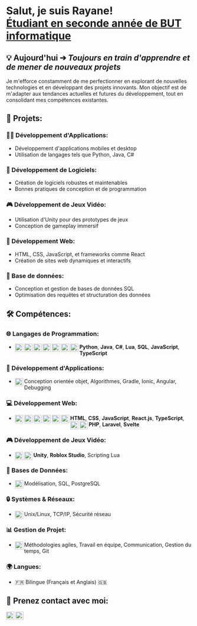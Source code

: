 <h1>Salut, je suis Rayane! <br/>
<a href="https://www.linkedin.com/in/rayane-rousseau-595b82326/" target="_blank">Étudiant en seconde année de BUT informatique</a>
</h1>

<h2>💡 Aujourd'hui ➔ <em>Toujours en train d'apprendre et de mener de nouveaux projets</em></h2>
<p>
  Je m'efforce constamment de me perfectionner en explorant de nouvelles technologies et en développant des projets innovants. Mon objectif est de m'adapter aux tendances actuelles et futures du développement, tout en consolidant mes compétences existantes.
</p>

<h2>🔨 Projets:</h2>

<h3>👨‍💻 Développement d'Applications:</h3>
<ul>
  <li>Développement d'applications mobiles et desktop</li>
  <li>Utilisation de langages tels que Python, Java, C#</li>
</ul>

<h3>🧰 Développement de Logiciels:</h3>
<ul>
  <li>Création de logiciels robustes et maintenables</li>
  <li>Bonnes pratiques de conception et de programmation</li>
</ul>

<h3>🎮 Développement de Jeux Vidéo:</h3>
<ul>
  <li>Utilisation d'Unity pour des prototypes de jeux</li>
  <li>Conception de gameplay immersif</li>
</ul>

<h3>📄 Développement Web:</h3>
<ul>
  <li>HTML, CSS, JavaScript, et frameworks comme React</li>
  <li>Création de sites web dynamiques et interactifs</li>
</ul>

<h3>💾 Base de données:</h3>
<ul>
  <li>Conception et gestion de bases de données SQL</li>
  <li>Optimisation des requêtes et structuration des données</li>
</ul>

<h2>🛠️ Compétences:</h2>

<h3>🌐 Langages de Programmation:</h3>
<ul>
  <li>
    <img align="left" alt="Python" width="22px" src="https://cdn.jsdelivr.net/npm/simple-icons@v3/icons/python.svg" />
    <strong>Python</strong>, 
    <img align="left" alt="Java" width="22px" src="https://cdn.jsdelivr.net/npm/simple-icons@v3/icons/java.svg" />
    <strong>Java</strong>, 
    <img align="left" alt="C#" width="22px" src="https://cdn.jsdelivr.net/npm/simple-icons@v3/icons/csharp.svg" />
    <strong>C#</strong>, 
    <img align="left" alt="Lua" width="22px" src="https://cdn.jsdelivr.net/npm/simple-icons@v3/icons/lua.svg" />
    <strong>Lua</strong>, 
    <img align="left" alt="SQL" width="22px" src="https://cdn.jsdelivr.net/npm/simple-icons@v3/icons/postgresql.svg" />
    <strong>SQL</strong>, 
    <img align="left" alt="JavaScript" width="22px" src="https://cdn.jsdelivr.net/npm/simple-icons@v3/icons/javascript.svg" />
    <strong>JavaScript</strong>, 
    <img align="left" alt="TypeScript" width="22px" src="https://cdn.jsdelivr.net/npm/simple-icons@v3/icons/typescript.svg" />
    <strong>TypeScript</strong>
  </li>
</ul>

<h3>📱 Développement d'Applications:</h3>
<ul>
  <li>
    <img align="left" alt="Object-Oriented" width="22px" src="https://cdn.jsdelivr.net/gh/devicons/devicon/icons/java/java-original.svg" />
    Conception orientée objet, Algorithmes, Gradle, Ionic, Angular, Debugging
  </li>
</ul>

<h3>💻 Développement Web:</h3>
<ul>
  <li>
    <img align="left" alt="HTML" width="22px" src="https://cdn.jsdelivr.net/npm/simple-icons@v3/icons/html5.svg" />
    <strong>HTML</strong>, 
    <img align="left" alt="CSS" width="22px" src="https://cdn.jsdelivr.net/npm/simple-icons@v3/icons/css3.svg" />
    <strong>CSS</strong>, 
    <img align="left" alt="JavaScript" width="22px" src="https://cdn.jsdelivr.net/npm/simple-icons@v3/icons/javascript.svg" />
    <strong>JavaScript</strong>, 
    <img align="left" alt="React.js" width="22px" src="https://cdn.jsdelivr.net/npm/simple-icons@v3/icons/react.svg" />
    <strong>React.js</strong>, 
    <img align="left" alt="TypeScript" width="22px" src="https://cdn.jsdelivr.net/npm/simple-icons@v3/icons/typescript.svg" />
    <strong>TypeScript</strong>, 
    <img align="left" alt="PHP" width="22px" src="https://cdn.jsdelivr.net/npm/simple-icons@v3/icons/php.svg" />
    <strong>PHP</strong>, 
    <img align="left" alt="Laravel" width="22px" src="https://cdn.jsdelivr.net/npm/simple-icons@v3/icons/laravel.svg" />
    <strong>Laravel</strong>, 
    <img align="left" alt="Svelte" width="22px" src="https://cdn.jsdelivr.net/npm/simple-icons@v3/icons/svelte.svg" />
    <strong>Svelte</strong>
  </li>
</ul>

<h3>🎮 Développement de Jeux Vidéo:</h3>
<ul>
  <li>
    <img align="left" alt="Unity" width="22px" src="https://cdn.jsdelivr.net/npm/simple-icons@v3/icons/unity.svg" />
    <strong>Unity</strong>, 
    <img align="left" alt="Roblox Studio" width="22px" src="https://img.icons8.com/color/48/roblox.png" />
    <strong>Roblox Studio</strong>, Scripting Lua
  </li>
</ul>

<h3>💾 Bases de Données:</h3>
<ul>
  <li>
    <img align="left" alt="SQL" width="22px" src="https://cdn.jsdelivr.net/npm/simple-icons@v3/icons/postgresql.svg" />
    Modélisation, SQL, PostgreSQL
  </li>
</ul>

<h3>🔒 Systèmes & Réseaux:</h3>
<ul>
  <li>
    <img align="left" alt="Linux" width="22px" src="https://cdn.jsdelivr.net/npm/simple-icons@v3/icons/linux.svg" />
    Unix/Linux, TCP/IP, Sécurité réseau
  </li>
</ul>

<h3>📊 Gestion de Projet:</h3>
<ul>
  <li>
    <img align="left" alt="Agile" width="22px" src="https://img.icons8.com/external-flaticons-lineal-color-flat-icons/64/external-agile-computer-programming-flaticons-lineal-color-flat-icons.png" />
    Méthodologies agiles, Travail en équipe, Communication, Gestion du temps, Git
  </li>
</ul>

<h3>🌍 Langues:</h3>
<ul>
  <li>🇫🇷 Bilingue (Français et Anglais) 🇬🇧</li>
</ul>

<h2> 🤳 Prenez contact avec moi:</h2>

<p>
  <a href="mailto:rousseau.rayane@gmail.com">
    <img align="left" alt="Email" width="22px" src="https://cdn.jsdelivr.net/npm/simple-icons@v3/icons/gmail.svg" /> 
  </a>
  <a href="https://www.linkedin.com/in/rayane-rousseau-595b82326/" target="_blank">
    <img align="left" alt="LinkedIn" width="22px" src="https://cdn.jsdelivr.net/npm/simple-icons@v3/icons/linkedin.svg" /> 
  </a>
</p>
